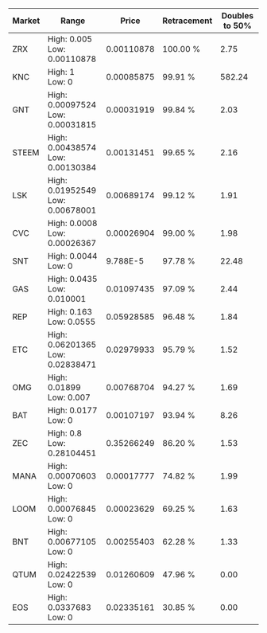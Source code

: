 | Market | Range | Price| Retracement | Doubles to 50% |
| --- | --- | --- | --- | --- |
| ZRX | High: 0.005<br />Low: 0.00110878 | 0.00110878 | 100.00 % | 2.75 |
| KNC | High: 1<br />Low: 0 | 0.00085875 | 99.91 % | 582.24 |
| GNT | High: 0.00097524<br />Low: 0.00031815 | 0.00031919 | 99.84 % | 2.03 |
| STEEM | High: 0.00438574<br />Low: 0.00130384 | 0.00131451 | 99.65 % | 2.16 |
| LSK | High: 0.01952549<br />Low: 0.00678001 | 0.00689174 | 99.12 % | 1.91 |
| CVC | High: 0.0008<br />Low: 0.00026367 | 0.00026904 | 99.00 % | 1.98 |
| SNT | High: 0.0044<br />Low: 0 | 9.788E-5 | 97.78 % | 22.48 |
| GAS | High: 0.0435<br />Low: 0.010001 | 0.01097435 | 97.09 % | 2.44 |
| REP | High: 0.163<br />Low: 0.0555 | 0.05928585 | 96.48 % | 1.84 |
| ETC | High: 0.06201365<br />Low: 0.02838471 | 0.02979933 | 95.79 % | 1.52 |
| OMG | High: 0.01899<br />Low: 0.007 | 0.00768704 | 94.27 % | 1.69 |
| BAT | High: 0.0177<br />Low: 0 | 0.00107197 | 93.94 % | 8.26 |
| ZEC | High: 0.8<br />Low: 0.28104451 | 0.35266249 | 86.20 % | 1.53 |
| MANA | High: 0.00070603<br />Low: 0 | 0.00017777 | 74.82 % | 1.99 |
| LOOM | High: 0.00076845<br />Low: 0 | 0.00023629 | 69.25 % | 1.63 |
| BNT | High: 0.00677105<br />Low: 0 | 0.00255403 | 62.28 % | 1.33 |
| QTUM | High: 0.02422539<br />Low: 0 | 0.01260609 | 47.96 % | 0.00 |
| EOS | High: 0.0337683<br />Low: 0 | 0.02335161 | 30.85 % | 0.00 |
